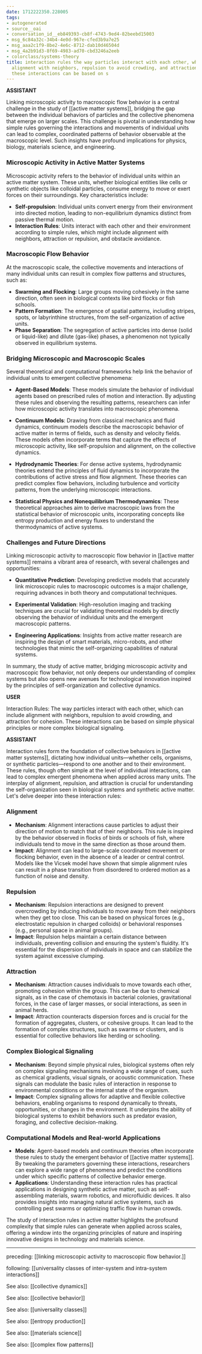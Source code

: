 ```yaml
---
date: 1712222350.228005
tags:
- autogenerated
- source__oai
- conversation_id__eb849393-cb8f-4743-9ed4-82beebd15003
- msg_6c84a32c-34b4-4e0d-967e-cfed3b9a7e25
- msg_aaa2c1f9-8be2-4e6c-8712-dab10d46504d
- msg_4a2b91d3-8f69-4983-ad70-cbd3246a2eeb
- colorclass/systems-theory
title: interaction rules the way particles interact with each other, which can include
  alignment with neighbors, repulsion to avoid crowding, and attraction for cohesion.
  these interactions can be based on s
---
```


**ASSISTANT**

Linking microscopic activity to macroscopic flow behavior is a central challenge in the study of [[active matter systems]], bridging the gap between the individual behaviors of particles and the collective phenomena that emerge on larger scales. This challenge is pivotal in understanding how simple rules governing the interactions and movements of individual units can lead to complex, coordinated patterns of behavior observable at the macroscopic level. Such insights have profound implications for physics, biology, materials science, and engineering.

### Microscopic Activity in Active Matter Systems

Microscopic activity refers to the behavior of individual units within an active matter system. These units, whether biological entities like cells or synthetic objects like colloidal particles, consume energy to move or exert forces on their surroundings. Key characteristics include:

- **Self-propulsion**: Individual units convert energy from their environment into directed motion, leading to non-equilibrium dynamics distinct from passive thermal motion.
- **Interaction Rules**: Units interact with each other and their environment according to simple rules, which might include alignment with neighbors, attraction or repulsion, and obstacle avoidance.

### Macroscopic Flow Behavior

At the macroscopic scale, the collective movements and interactions of many individual units can result in complex flow patterns and structures, such as:

- **Swarming and Flocking**: Large groups moving cohesively in the same direction, often seen in biological contexts like bird flocks or fish schools.
- **Pattern Formation**: The emergence of spatial patterns, including stripes, spots, or labyrinthine structures, from the self-organization of active units.
- **Phase Separation**: The segregation of active particles into dense (solid or liquid-like) and dilute (gas-like) phases, a phenomenon not typically observed in equilibrium systems.

### Bridging Microscopic and Macroscopic Scales

Several theoretical and computational frameworks help link the behavior of individual units to emergent collective phenomena:

- **Agent-Based Models**: These models simulate the behavior of individual agents based on prescribed rules of motion and interaction. By adjusting these rules and observing the resulting patterns, researchers can infer how microscopic activity translates into macroscopic phenomena.
  
- **Continuum Models**: Drawing from classical mechanics and fluid dynamics, continuum models describe the macroscopic behavior of active matter in terms of fields, such as density and velocity fields. These models often incorporate terms that capture the effects of microscopic activity, like self-propulsion and alignment, on the collective dynamics.
  
- **Hydrodynamic Theories**: For dense active systems, hydrodynamic theories extend the principles of fluid dynamics to incorporate the contributions of active stress and flow alignment. These theories can predict complex flow behaviors, including turbulence and vorticity patterns, from the underlying microscopic interactions.

- **Statistical Physics and Nonequilibrium Thermodynamics**: These theoretical approaches aim to derive macroscopic laws from the statistical behavior of microscopic units, incorporating concepts like entropy production and energy fluxes to understand the thermodynamics of active systems.

### Challenges and Future Directions

Linking microscopic activity to macroscopic flow behavior in [[active matter systems]] remains a vibrant area of research, with several challenges and opportunities:

- **Quantitative Prediction**: Developing predictive models that accurately link microscopic rules to macroscopic outcomes is a major challenge, requiring advances in both theory and computational techniques.
  
- **Experimental Validation**: High-resolution imaging and tracking techniques are crucial for validating theoretical models by directly observing the behavior of individual units and the emergent macroscopic patterns.
  
- **Engineering Applications**: Insights from active matter research are inspiring the design of smart materials, micro-robots, and other technologies that mimic the self-organizing capabilities of natural systems.

In summary, the study of active matter, bridging microscopic activity and macroscopic flow behavior, not only deepens our understanding of complex systems but also opens new avenues for technological innovation inspired by the principles of self-organization and collective dynamics.


**USER**

Interaction Rules: The way particles interact with each other, which can include alignment with neighbors, repulsion to avoid crowding, and attraction for cohesion. These interactions can be based on simple physical principles or more complex biological signaling.


**ASSISTANT**

Interaction rules form the foundation of collective behaviors in [[active matter systems]], dictating how individual units—whether cells, organisms, or synthetic particles—respond to one another and to their environment. These rules, though often simple at the level of individual interactions, can lead to complex emergent phenomena when applied across many units. The interplay of alignment, repulsion, and attraction is crucial for understanding the self-organization seen in biological systems and synthetic active matter. Let's delve deeper into these interaction rules:

### Alignment

- **Mechanism**: Alignment interactions cause particles to adjust their direction of motion to match that of their neighbors. This rule is inspired by the behavior observed in flocks of birds or schools of fish, where individuals tend to move in the same direction as those around them.
- **Impact**: Alignment can lead to large-scale coordinated movement or flocking behavior, even in the absence of a leader or central control. Models like the Vicsek model have shown that simple alignment rules can result in a phase transition from disordered to ordered motion as a function of noise and density.

### Repulsion

- **Mechanism**: Repulsion interactions are designed to prevent overcrowding by inducing individuals to move away from their neighbors when they get too close. This can be based on physical forces (e.g., electrostatic repulsion in charged colloids) or behavioral responses (e.g., personal space in animal groups).
- **Impact**: Repulsion helps maintain a certain distance between individuals, preventing collision and ensuring the system's fluidity. It's essential for the dispersion of individuals in space and can stabilize the system against excessive clumping.

### Attraction

- **Mechanism**: Attraction causes individuals to move towards each other, promoting cohesion within the group. This can be due to chemical signals, as in the case of chemotaxis in bacterial colonies, gravitational forces, in the case of larger masses, or social interactions, as seen in animal herds.
- **Impact**: Attraction counteracts dispersion forces and is crucial for the formation of aggregates, clusters, or cohesive groups. It can lead to the formation of complex structures, such as swarms or clusters, and is essential for collective behaviors like herding or schooling.

### Complex Biological Signaling

- **Mechanism**: Beyond simple physical rules, biological systems often rely on complex signaling mechanisms involving a wide range of cues, such as chemical gradients, visual signals, or acoustic communication. These signals can modulate the basic rules of interaction in response to environmental conditions or the internal state of the organism.
- **Impact**: Complex signaling allows for adaptive and flexible collective behaviors, enabling organisms to respond dynamically to threats, opportunities, or changes in the environment. It underpins the ability of biological systems to exhibit behaviors such as predator evasion, foraging, and collective decision-making.

### Computational Models and Real-world Applications

- **Models**: Agent-based models and continuum theories often incorporate these rules to study the emergent behavior of [[active matter systems]]. By tweaking the parameters governing these interactions, researchers can explore a wide range of phenomena and predict the conditions under which specific patterns of collective behavior emerge.
- **Applications**: Understanding these interaction rules has practical applications in designing synthetic active matter, such as self-assembling materials, swarm robotics, and microfluidic devices. It also provides insights into managing natural active systems, such as controlling pest swarms or optimizing traffic flow in human crowds.

The study of interaction rules in active matter highlights the profound complexity that simple rules can generate when applied across scales, offering a window into the organizing principles of nature and inspiring innovative designs in technology and materials science.


---

preceding: [[linking microscopic activity to macroscopic flow behavior.]]  


following: [[universality classes of inter-system and intra-system interactions]]

See also: [[collective dynamics]]


See also: [[collective behavior]]


See also: [[universality classes]]


See also: [[entropy production]]


See also: [[materials science]]


See also: [[complex flow patterns]]